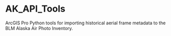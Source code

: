 # AK_API_Tools
ArcGIS Pro Python tools for importing historical aerial frame metadata to the BLM Alaska Air Photo Inventory.

